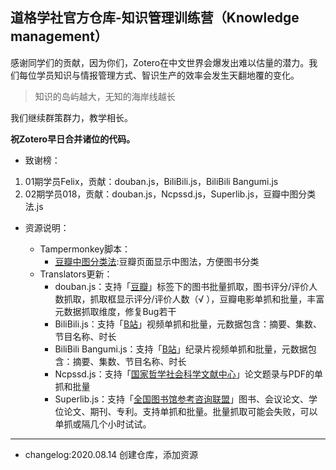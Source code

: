 ## 道格学社官方仓库-知识管理训练营（Knowledge management）

感谢同学们的贡献，因为你们，Zotero在中文世界会爆发出难以估量的潜力。我们每位学员知识与情报管理方式、智识生产的效率会发生天翻地覆的变化。

> 知识的岛屿越大，无知的海岸线越长

我们继续群策群力，教学相长。

**祝Zotero早日合并诸位的代码。**

- 致谢榜：

1. 01期学员Felix，贡献：douban.js，BiliBili.js，BiliBili Bangumi.js
2. 02期学员018，贡献：douban.js，Ncpssd.js，Superlib.js，豆瓣中图分类法.js

- 资源说明：

  - Tampermonkey脚本：
    - [豆瓣中图分类法](https://greasyfork.org/zh-CN/scripts/408682):豆瓣页面显示中图法，方便图书分类
  - Translators更新：
    - douban.js：支持「[豆瓣](https://www.douban.com/)」标签下的图书批量抓取，图书评分/评价人数抓取，抓取框显示评分/评价人数（√ ），豆瓣电影单抓和批量，丰富元数据抓取维度，修复Bug若干
    - BiliBili.js：支持「[B站](https://www.bilibili.com/)」视频单抓和批量，元数据包含：摘要、集数、节目名称、时长
    - BiliBili Bangumi.js：支持「[B站](https://www.bilibili.com/)」纪录片视频单抓和批量，元数据包含：摘要、集数、节目名称、时长
    - Ncpssd.js：支持「[国家哲学社会科学文献中心](http://www.ncpssd.org/)」论文题录与PDF的单抓和批量
    - Superlib.js：支持「[全国图书馆参考咨询联盟](http://www.ucdrs.superlib.net/)」图书、会议论文、学位论文、期刊、专利。支持单抓和批量。批量抓取可能会失败，可以单抓或隔几个小时试试。
---
- changelog:2020.08.14 创建仓库，添加资源
